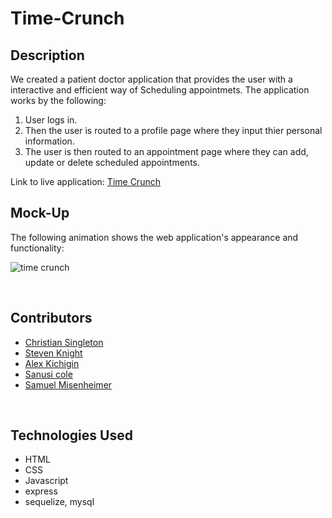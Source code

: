 # Time-Crunch

## Description

We created a patient doctor application that provides the user with a interactive and efficient way of Scheduling appointmets. The application works by the following:

1. User logs in.
2. Then the user is routed to a profile page where they input thier personal information.
3. The user is then routed to an appointment page where they can add, update or delete scheduled appointments.


Link to live application: [Time Crunch](https://mighty-lake-67060.herokuapp.com/)

## Mock-Up

The following animation shows the web application's appearance and functionality:

![time crunch]()

<p>&nbsp</p>

## Contributors

- [Christian Singleton](https://github.com/christianlee45)
- [Steven Knight](https://github.com/luvkil)
- [Alex Kichigin](https://github.com/akish777)
- [Sanusi cole](https://github.com/gohen1216)
- [Samuel Misenheimer](https://github.com/samz1n)

<p>&nbsp</p>

## Technologies Used

- HTML
- CSS
- Javascript
- express
- sequelize, mysql



